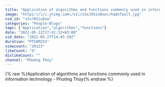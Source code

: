```yaml
---
title: "Application of algorithms and functions commonly used in information technology"
image: "https:\/\/i.ytimg.com\/vi\/sSxJ95iu8xw\/hqdefault.jpg"
vid_id: "sSxJ95iu8xw"
categories: "People-Blogs"
tags: ["Application","algorithms","functions"]
date: "2022-05-31T17:41:32+03:00"
vid_date: "2022-05-27T14:45:39Z"
duration: "PT58M25S"
viewcount: "20123"
likeCount: "4"
dislikeCount: ""
channel: "Phương Thúy"
---
```

{% raw %}Application of algorithms and functions commonly used in information technology - Phương Thúy{% endraw %}
